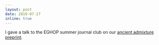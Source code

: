 ```yaml
---
layout: post
date: 2019-07-27
inline: true
---
```


I gave a talk to the EGHOP summer journal club on our [ancient admixture preprint](https://www.biorxiv.org/content/10.1101/2020.06.01.127555v1).
